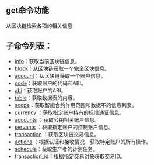 ## get命令功能

从区块链检索各项的相关信息

## 子命令列表：

- [info](info.md)：获取当前区块链信息。
- [block](block.md)：从区块链获取一个完全区块信息。
- [account](account.md)：从区块链获取一个账户信息。
- [code](code.md)：获取账户的代码和ABI。
- [abi](abi.md)：获取账户的ABI。
- [table](table.md)：获取数据表的内容。
- [scope](scope.md)：获取智能合约作用范围和数据不的信息列表。
- [currency](currency.md) ：获取指定账户持有的标准通证信息。
- [accounts](accounts.md) ：获取公钥相关账户信息。
- [servants](servants.md) ：获取指定账户的控制账户信息。
- [transaction](transaction.md) ：获取区块链交易信息。
- [actions](actions.md) ：根据认证和接收情况，获取特定账户的所有操作。
- [schedule](schedule.md)：获取生产者的计划任务。
- [transaction_id](transaction_id.md)：根据指定交易对象获取交易ID。
